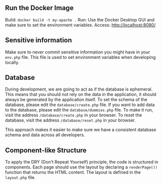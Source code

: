 ## Run the Docker Image

Build:  `docker build -t my-apache .`
Run:    Use the Docker Desktop GUI and make sure to set the environment variables.
Access: [http://localhost:8080/](http://localhost:8080/)

## Sensitive information

Make sure to never commit sensitive information you might have in your `env.php` file. This file is used to set environment variables when developing locally.

## Database

During development, we are going to act as if the database is ephemeral. This means that you should not rely on the data in the application, it should always be generated by the application itself. To set the schema of the database, please edit the `database/create.php` file. If you want to add data to the database, please edit the `database/dummies.php` file. To make it run, visit the address `/database/create.php` in your browser. To reset the database, visit the address `/database/reset.php` in your browser.

This approach makes it easier to make sure we have a consistent database schema and data across all developers.

## Component-like Structure

To apply the DRY (Don't Repeat Yourself) principle, the code is structured in components. Each page should use the layout by declaring a `renderPage())` function that returns the HTML content. The layout is defined in the `layout.php` file.